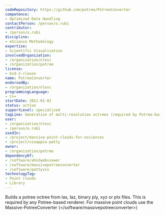 ```yaml
---
codeRepository: https://github.com/potree/PotreeConverter
competence:
- Optimized Data Handling
contactPerson: /person/o.rubi
contributor:
- /person/o.rubi
discipline:
- eScience Methodology
expertise:
- Scientific Visualization
involvedOrganization:
- /organization/nlesc
- /organization/potree
license:
- bsd-2-clause
name: PotreeConverter
endorsedBy:
- /organization/nlesc
programmingLanguage:
- C++
startDate: 2011-01-01
status: active
supportLevel: specialized
tagLine: Generation of multi-resolution octrees (required by Potree-based renderers)
user:
- /organization/nlesc
- /person/o.rubi
usedIn:
- /project/massive-point-clouds-for-esciences
- /project/viaappia-patty
owner: 
- /organization/potree
dependencyOf:
- /software/ahn2webviewer
- /software/massivepotreeconverter
- /software/pattyvis
technologyTag:
- Point clouds
- Library
---
```

Builds a potree octree from las, laz, binary ply, xyz or ptx files. This is required by any Potree-based renderer. For massive point clouds use the Massive-PotreeConverter (</software/massivepotreeconverter>)
